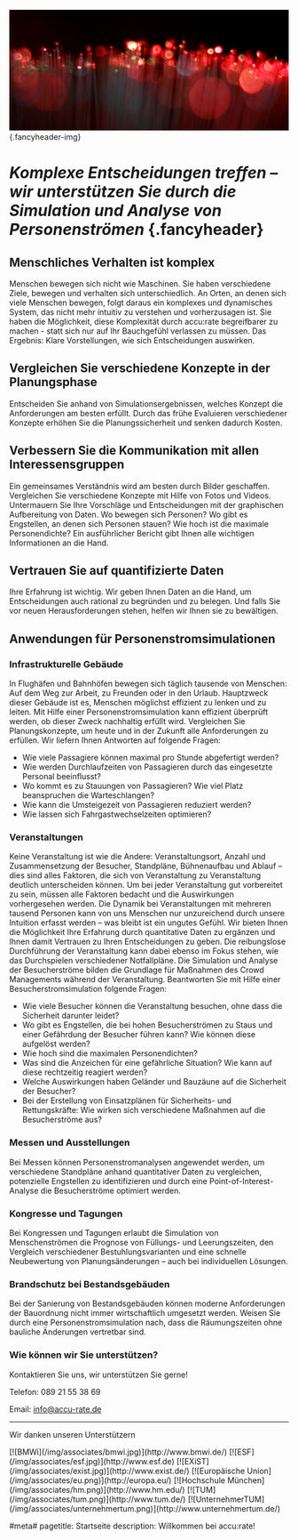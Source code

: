 ![](/img/accurate-bild-start.jpg) {.fancyheader-img}
# *Komplexe Entscheidungen treffen – wir unterstützen Sie durch die Simulation und Analyse von Personenströmen* {.fancyheader}

## Menschliches Verhalten ist komplex
Menschen bewegen sich nicht wie Maschinen. 
Sie haben verschiedene Ziele, bewegen und verhalten sich unterschiedlich. 
An Orten, an denen sich viele Menschen bewegen, folgt daraus ein komplexes  und dynamisches System, das nicht mehr intuitiv zu verstehen und vorherzusagen ist.
Sie haben die Möglichkeit, diese Komplexität durch accu:rate begreifbarer zu machen - statt sich nur auf Ihr Bauchgefühl verlassen zu müssen.
Das Ergebnis: Klare Vorstellungen, wie sich Entscheidungen auswirken.

## Vergleichen Sie verschiedene Konzepte in der Planungsphase
Entscheiden Sie anhand von Simulationsergebnissen, welches Konzept die Anforderungen am besten erfüllt. 
Durch das frühe Evaluieren verschiedener Konzepte erhöhen Sie die Planungssicherheit und senken dadurch Kosten.

## Verbessern Sie die Kommunikation mit allen Interessensgruppen
Ein gemeinsames Verständnis wird am besten durch Bilder geschaffen. 
Vergleichen Sie verschiedene Konzepte mit Hilfe von Fotos und Videos. 
Untermauern Sie Ihre Vorschläge und Entscheidungen mit der graphischen Aufbereitung von Daten. 
Wo bewegen sich Personen? 
Wo gibt es Engstellen, an denen sich Personen stauen? 
Wie hoch ist die maximale Personendichte? 
Ein ausführlicher Bericht gibt Ihnen alle wichtigen Informationen an die Hand.

## Vertrauen Sie auf quantifizierte Daten 
Ihre Erfahrung ist wichtig. 
Wir geben Ihnen Daten an die Hand, um Entscheidungen auch rational zu begründen und zu belegen. 
Und falls Sie vor neuen Herausforderungen stehen, helfen wir Ihnen sie zu bewältigen.

## Anwendungen für Personenstromsimulationen

### Infrastrukturelle Gebäude
In Flughäfen und Bahnhöfen bewegen sich täglich tausende von Menschen: 
Auf dem Weg zur Arbeit, zu Freunden oder in den Urlaub.
Hauptzweck dieser Gebäude ist es, Menschen möglichst effizient zu lenken und zu leiten. 
Mit Hilfe einer Personenstromsimulation kann effizient überprüft werden, ob dieser Zweck nachhaltig erfüllt wird. 
Vergleichen Sie Planungskonzepte, um heute und in der Zukunft alle Anforderungen zu erfüllen.
Wir liefern Ihnen Antworten auf folgende Fragen:
- Wie viele Passagiere können maximal pro Stunde abgefertigt werden?
-	Wie werden Durchlaufzeiten von Passagieren durch das eingesetzte Personal beeinflusst?
-	Wo kommt es zu Stauungen von Passagieren? Wie viel Platz beanspruchen die Warteschlangen?
-	Wie kann die Umsteigezeit von Passagieren reduziert werden?
-	Wie lassen sich Fahrgastwechselzeiten optimieren?

### Veranstaltungen
Keine Veranstaltung ist wie die Andere: 
Veranstaltungsort, Anzahl und Zusammensetzung der Besucher, Standpläne, Bühnenaufbau und Ablauf – dies sind alles  Faktoren, die sich von Veranstaltung zu Veranstaltung deutlich unterscheiden können.
Um bei jeder Veranstaltung gut vorbereitet zu sein, müssen alle Faktoren bedacht und die Auswirkungen vorhergesehen werden. 
Die Dynamik bei Veranstaltungen mit mehreren tausend Personen kann von uns Menschen nur unzureichend durch unsere Intuition erfasst werden – was bleibt ist ein ungutes Gefühl.
Wir bieten Ihnen die Möglichkeit Ihre Erfahrung durch quantitative Daten zu ergänzen und Ihnen damit Vertrauen zu Ihren Entscheidungen zu geben.
Die reibungslose Durchführung der Veranstaltung kann dabei ebenso im Fokus stehen, wie das Durchspielen verschiedener Notfallpläne. 
Die Simulation und Analyse der Besucherströme bilden die Grundlage für Maßnahmen des Crowd Managements während der Veranstaltung.
Beantworten Sie mit Hilfe einer Besucherstromsimulation folgende Fragen:
-	Wie viele Besucher können die Veranstaltung besuchen, ohne dass die Sicherheit darunter leidet?
-	Wo gibt es Engstellen, die bei hohen Besucherströmen zu Staus und einer Gefährdung der Besucher führen kann? Wie können diese aufgelöst werden?
-	Wie hoch sind die maximalen Personendichten?
-	Was sind die Anzeichen für eine gefährliche Situation? Wie kann auf diese rechtzeitig reagiert werden?
-	Welche Auswirkungen haben Geländer und Bauzäune auf die Sicherheit der Besucher?
-	Bei der Erstellung von Einsatzplänen für Sicherheits- und Rettungskräfte: Wie wirken sich verschiedene Maßnahmen auf die Besucherströme aus? 

### Messen und Ausstellungen
Bei Messen können Personenstromanalysen angewendet werden, um verschiedene Standpläne anhand quantitativer Daten zu vergleichen, potenzielle Engstellen zu identifizieren und durch eine Point-of-Interest-Analyse die Besucherströme optimiert werden.

### Kongresse und Tagungen
Bei Kongressen und Tagungen erlaubt die Simulation von Menschenströmen die Prognose von Füllungs- und Leerungszeiten, den Vergleich verschiedener Bestuhlungsvarianten und eine schnelle Neubewertung von Planungsänderungen – auch bei individuellen Lösungen.

### Brandschutz bei Bestandsgebäuden
Bei der Sanierung von Bestandsgebäuden können moderne Anforderungen der Bauordnung nicht immer wirtschaftlich umgesetzt werden.
Weisen Sie durch eine Personenstromsimulation nach, dass die Räumungszeiten ohne bauliche Änderungen vertretbar sind.

### Wie können wir Sie unterstützen?
Kontaktieren Sie uns, wir unterstützen Sie gerne!

Telefon: 089 21 55 38 69

Email: info@accu-rate.de

-----------

Wir danken unseren Unterstützern

<div class="associates-logos" markdown="1">
[![BMWi](/img/associates/bmwi.jpg)](http://www.bmwi.de/)
[![ESF](/img/associates/esf.jpg)](http://www.esf.de)
[![EXiST](/img/associates/exist.jpg)](http://www.exist.de/)
[![Europäische Union](/img/associates/eu.png)](http://europa.eu/)
[![Hochschule München](/img/associates/hm.png)](http://www.hm.edu/)
[![TUM](/img/associates/tum.png)](http://www.tum.de/)
[![UnternehmerTUM](/img/associates/unternehmertum.png)](http://www.unternehmertum.de/)
</div>

#meta#
pagetitle: Startseite
description: Willkommen bei accu:rate!
